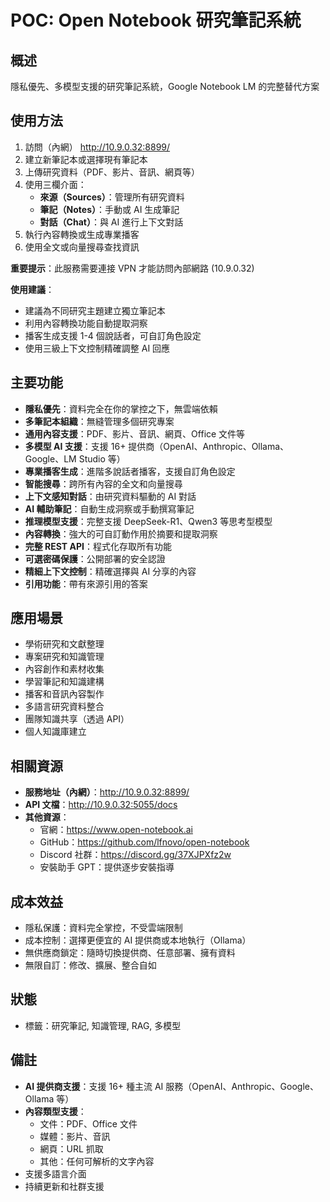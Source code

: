 # POC: Open Notebook 研究筆記系統

## 概述
隱私優先、多模型支援的研究筆記系統，Google Notebook LM 的完整替代方案

## 使用方法
1. 訪問（內網） http://10.9.0.32:8899/
2. 建立新筆記本或選擇現有筆記本
3. 上傳研究資料（PDF、影片、音訊、網頁等）
4. 使用三欄介面：
   - **來源（Sources）**：管理所有研究資料
   - **筆記（Notes）**：手動或 AI 生成筆記
   - **對話（Chat）**：與 AI 進行上下文對話
5. 執行內容轉換或生成專業播客
6. 使用全文或向量搜尋查找資訊

**重要提示**：此服務需要連接 VPN 才能訪問內部網路 (10.9.0.32)

**使用建議**：
- 建議為不同研究主題建立獨立筆記本
- 利用內容轉換功能自動提取洞察
- 播客生成支援 1-4 個說話者，可自訂角色設定
- 使用三級上下文控制精確調整 AI 回應

## 主要功能
- **隱私優先**：資料完全在你的掌控之下，無雲端依賴
- **多筆記本組織**：無縫管理多個研究專案
- **通用內容支援**：PDF、影片、音訊、網頁、Office 文件等
- **多模型 AI 支援**：支援 16+ 提供商（OpenAI、Anthropic、Ollama、Google、LM Studio 等）
- **專業播客生成**：進階多說話者播客，支援自訂角色設定
- **智能搜尋**：跨所有內容的全文和向量搜尋
- **上下文感知對話**：由研究資料驅動的 AI 對話
- **AI 輔助筆記**：自動生成洞察或手動撰寫筆記
- **推理模型支援**：完整支援 DeepSeek-R1、Qwen3 等思考型模型
- **內容轉換**：強大的可自訂動作用於摘要和提取洞察
- **完整 REST API**：程式化存取所有功能
- **可選密碼保護**：公開部署的安全認證
- **精細上下文控制**：精確選擇與 AI 分享的內容
- **引用功能**：帶有來源引用的答案

## 應用場景
- 學術研究和文獻整理
- 專案研究和知識管理
- 內容創作和素材收集
- 學習筆記和知識建構
- 播客和音訊內容製作
- 多語言研究資料整合
- 團隊知識共享（透過 API）
- 個人知識庫建立

## 相關資源
- **服務地址（內網）**：http://10.9.0.32:8899/
- **API 文檔**：http://10.9.0.32:5055/docs
- **其他資源**：
  - 官網：https://www.open-notebook.ai
  - GitHub：https://github.com/lfnovo/open-notebook
  - Discord 社群：https://discord.gg/37XJPXfz2w
  - 安裝助手 GPT：提供逐步安裝指導

## 成本效益
- 隱私保護：資料完全掌控，不受雲端限制
- 成本控制：選擇更便宜的 AI 提供商或本地執行（Ollama）
- 無供應商鎖定：隨時切換提供商、任意部署、擁有資料
- 無限自訂：修改、擴展、整合自如

## 狀態
- 標籤：研究筆記, 知識管理, RAG, 多模型

## 備註
- **AI 提供商支援**：支援 16+ 種主流 AI 服務（OpenAI、Anthropic、Google、Ollama 等）
- **內容類型支援**：
  - 文件：PDF、Office 文件
  - 媒體：影片、音訊
  - 網頁：URL 抓取
  - 其他：任何可解析的文字內容
- 支援多語言介面
- 持續更新和社群支援
